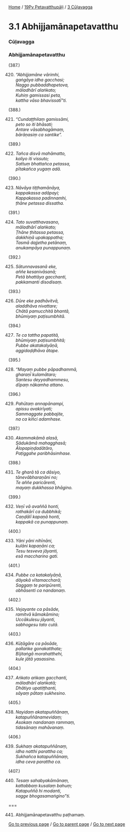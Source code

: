 
[Home](/) / [19Pv Petavatthupāḷi](/tipitaka/19Pv.md) / [3 Cūḷavagga](/tipitaka/19Pv/3.md)

# 3.1 Abhijjamānapetavatthu

### Cūḷavagga

### Abhijjamānapetavatthu

(387.)

420. _“Abhijjamāne vārimhi,_  
_gaṅgāya idha gacchasi;_  
_Naggo pubbaddhapetova,_  
_māladhārī alaṅkato;_  
_Kuhiṃ gamissasi peta,_  
_kattha vāso bhavissatī”ti._  


(388.)

421. _“Cundaṭṭhilaṃ gamissāmi,_  
_peto so iti bhāsati;_  
_Antare vāsabhagāmaṃ,_  
_bārāṇasiṃ ca santike”._  


(389.)

422. _Tañca disvā mahāmatto,_  
_koliyo iti vissuto;_  
_Sattuṃ bhattañca petassa,_  
_pītakañca yugaṃ adā._  


(390.)

423. _Nāvāya tiṭṭhamānāya,_  
_kappakassa adāpayi;_  
_Kappakassa padinnamhi,_  
_ṭhāne petassa dissatha._  


(391.)

424. _Tato suvatthavasano,_  
_māladhārī alaṅkato;_  
_Ṭhāne ṭhitassa petassa,_  
_dakkhiṇā upakappatha;_  
_Tasmā dajjetha petānaṃ,_  
_anukampāya punappunaṃ._  


(392.)

425. _Sātunnavasanā eke,_  
_aññe kesanivāsanā;_  
_Petā bhattāya gacchanti,_  
_pakkamanti disodisaṃ._  


(393.)

426. _Dūre eke padhāvitvā,_  
_aladdhāva nivattare;_  
_Chātā pamucchitā bhantā,_  
_bhūmiyaṃ paṭisumbhitā._  


(394.)

427. _Te ca tattha papatitā,_  
_bhūmiyaṃ paṭisumbhitā;_  
_Pubbe akatakalyāṇā,_  
_aggidaḍḍhāva ātape._  


(395.)

428. _“Mayaṃ pubbe pāpadhammā,_  
_gharaṇī kulamātaro;_  
_Santesu deyyadhammesu,_  
_dīpaṃ nākamha attano._  


(396.)

429. _Pahūtaṃ annapānampi,_  
_apissu avakirīyati;_  
_Sammaggate pabbajite,_  
_na ca kiñci adamhase._  


(397.)

430. _Akammakāmā alasā,_  
_Sādukāmā mahagghasā;_  
_Ālopapiṇḍadātāro,_  
_Paṭiggahe paribhāsimhase._  


(398.)

431. _Te gharā tā ca dāsiyo,_  
_tānevābharaṇāni no;_  
_Te aññe paricārenti,_  
_mayaṃ dukkhassa bhāgino._  


(399.)

432. _Veṇī vā avaññā honti,_  
_rathakārī ca dubbhikā;_  
_Caṇḍālī kapaṇā honti,_  
_kappakā ca punappunaṃ._  


(400.)

433. _Yāni yāni nihīnāni,_  
_kulāni kapaṇāni ca;_  
_Tesu tesveva jāyanti,_  
_esā maccharino gati._  


(401.)

434. _Pubbe ca katakalyāṇā,_  
_dāyakā vītamaccharā;_  
_Saggaṃ te paripūrenti,_  
_obhāsenti ca nandanaṃ._  


(402.)

435. _Vejayante ca pāsāde,_  
_ramitvā kāmakāmino;_  
_Uccākulesu jāyanti,_  
_sabhogesu tato cutā._  


(403.)

436. _Kūṭāgāre ca pāsāde,_  
_pallaṅke gonakatthate;_  
_Bījitaṅgā morahatthehi,_  
_kule jātā yasassino._  


(404.)

437. _Aṅkato aṅkaṃ gacchanti,_  
_māladhārī alaṅkatā;_  
_Dhātiyo upatiṭṭhanti,_  
_sāyaṃ pātaṃ sukhesino._  


(405.)

438. _Nayidaṃ akatapuññānaṃ,_  
_katapuññānamevidaṃ;_  
_Asokaṃ nandanaṃ rammaṃ,_  
_tidasānaṃ mahāvanaṃ._  


(406.)

439. _Sukhaṃ akatapuññānaṃ,_  
_idha natthi parattha ca;_  
_Sukhañca katapuññānaṃ,_  
_idha ceva parattha ca._  


(407.)

440. _Tesaṃ sahabyakāmānaṃ,_  
_kattabbaṃ kusalaṃ bahuṃ;_  
_Katapuññā hi modanti,_  
_sagge bhogasamaṅgino”ti._  


===

441. Abhijjamānapetavatthu paṭhamaṃ.



[Go to previous page](/tipitaka/19Pv/3.md) / [Go to parent page](/tipitaka/19Pv/3.md) / [Go to next page](/tipitaka/19Pv/3/3.2.md)



